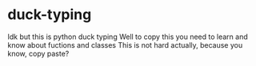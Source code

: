 # duck-typing
Idk but this is python duck typing
Well to copy this you need to learn and know about fuctions and classes
This is not hard actually, because you know, copy paste?
